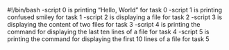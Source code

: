 #!/bin/bash
-script 0 is printing “Hello, World” for task 0
-script 1 is printing confused smiley for task 1
-script 2 is displaying a file for task 2
-script 3 is displaying the content of two files for task 3
-script 4 is printing the command for displaying the last ten lines of a file for task 4
-script 5 is printing the command for displaying the first 10 lines of a file for task 5
